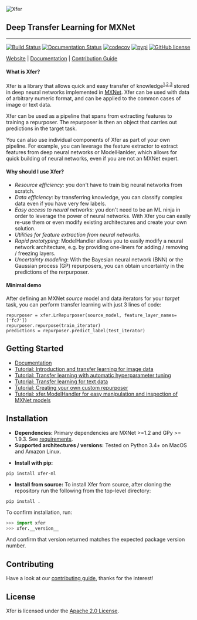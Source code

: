![Xfer](docs/image/logo_330x200.png)

## Deep Transfer Learning for MXNet

--------------------------------------------------------------------------------
[![Build Status](https://travis-ci.org/amzn/xfer.svg?branch=master)](https://travis-ci.org/amzn/xfer) [![Documentation Status](https://readthedocs.org/projects/xfer/badge/?version=latest)](https://xfer.readthedocs.io/en/latest/?badge=latest) [![codecov](https://codecov.io/gh/amzn/xfer/branch/master/graph/badge.svg)](https://codecov.io/gh/amzn/xfer) [![pypi](https://img.shields.io/pypi/v/xfer-ml.svg?style=flat)](https://pypi.org/project/xfer-ml/) [![GitHub license](https://img.shields.io/github/license/amzn/xfer.svg)](https://github.com/amzn/xfer/blob/master/LICENSE)


[Website](https://github.com/amzn/xfer) |
[Documentation](https://xfer.readthedocs.io/) |
[Contribution Guide](CONTRIBUTING.md)

#### What is Xfer?
Xfer is a library that allows quick and easy transfer of knowledge<sup>[1](ftp://ftp.cs.wisc.edu/machine-learning/shavlik-group/torrey.handbook09.pdf),[2](http://cs231n.github.io/transfer-learning/),[3](https://papers.nips.cc/paper/5347-how-transferable-are-features-in-deep-neural-networks.pdf)</sup> stored in deep neural networks implemented in [MXNet](https://mxnet.incubator.apache.org/). Xfer can be used with data of arbitrary numeric format, and can be applied to the common cases of image or text data.

Xfer can be used as a pipeline that spans from extracting features to training a repurposer. The repurposer is then an object that carries out predictions in the target task.

You can also use individual components of Xfer as part of your own pipeline. For example, you can leverage the feature extractor to extract features from deep neural networks or ModelHanlder, which allows for quick building of neural networks, even if you are not an MXNet expert.

#### Why should I use Xfer?
* _Resource efficiency_: you don't have to train big neural networks from scratch.
* _Data efficiency_: by transferring knowledge, you can classify complex data even if you have very few labels.
* _Easy access to neural networks_: you don't need to be an ML ninja in order to leverage the power of neural networks. With Xfer you can easily re-use them or even modify existing architectures and create your own solution.
* _Utilities for feature extraction from neural networks_.
* _Rapid prototyping_: ModelHandler allows you to easily modify a neural network architecture, e.g. by providing one-liners for adding / removing / freezing layers.
* _Uncertainty modeling_: With the Bayesian neural network (BNN) or the Gaussian process (GP) repurposers, you can obtain uncertainty in the predictions of the rerpurposer.

#### Minimal demo

After defining an MXNet _source_ model and data iterators for your _target_ task, you can perform transfer learning with just 3 lines of code:
```
repurposer = xfer.LrRepurposer(source_model, feature_layer_names=['fc7'])
repurposer.repurpose(train_iterator)
predictions = repurposer.predict_label(test_iterator)
```

## Getting Started
* [Documentation](https://xfer.readthedocs.io/)
* [Tutorial: Introduction and transfer learning for image data](https://xfer.readthedocs.io/en/master/demos/xfer-overview.html)
* [Tutorial: Transfer learning with automatic hyperparameter tuning](https://xfer.readthedocs.io/en/master/demos/xfer-hpo.html)
* [Tutorial: Transfer learning for text data](https://xfer.readthedocs.io/en/master/demos/xfer-text-transfer.html)
* [Tutorial: Creating your own custom repurposer](https://xfer.readthedocs.io/en/master/demos/xfer-custom-repurposers.html)
* [Tutorial: xfer.ModelHandler for easy manipulation and inspection of MXNet models](https://xfer.readthedocs.io/en/master/demos/xfer-modelhandler.html)

## Installation
* __Dependencies:__
Primary dependencies are MXNet >=1.2 and GPy >= 1.9.3. See [requirements](requirements.txt).
* __Supported architectures / versions:__
Tested on Python 3.4+ on MacOS and Amazon Linux.

- __Install with pip:__
```
pip install xfer-ml
```
-  __Install from source:__
To install Xfer from source, after cloning the repository run the following from the top-level directory:
```
pip install .
```

To confirm installation, run:
```python
>>> import xfer
>>> xfer.__version__
```
And confirm that version returned matches the expected package version number.

## Contributing
Have a look at our [contributing guide](CONTRIBUTING.md), thanks for the interest!


## License

Xfer is licensed under the [Apache 2.0 License](LICENSE).
